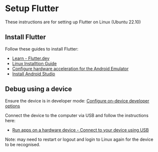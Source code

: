 # Setup Flutter
These instructions are for setting up Flutter on Linux (Ubuntu 22.10)

## Install Flutter
Follow these guides to install Flutter:

- [Learn - Flutter.dev](https://flutter.dev/learn)
- [Linux Installtion Guide](https://docs.flutter.dev/get-started/install/linux#update-your-path-for-all-future-sessions)
- [Configure hardware acceleration for the Android Emulator](https://developer.android.com/studio/run/emulator-acceleration#vm-linux)
- [Install Android Studio](https://developer.android.com/studio/install#linux)

## Debug using a device

Ensure the device is in developer mode: [Configure on-device developer options](https://developer.android.com/studio/debug/dev-options)

Connect the device to the computer via USB and follow the instructions here:

- [Run apps on a hardware device - Connect to your device using USB](https://developer.android.com/studio/run/device#connect)

Note: may need to restart or logout and login to Linux again for the device to be recognised.
